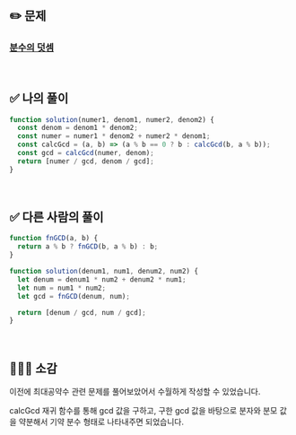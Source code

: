 ## ✏️ 문제

### [분수의 덧셈](https://school.programmers.co.kr/learn/courses/30/lessons/120808)

<br>

## ✅ 나의 풀이

```javascript
function solution(numer1, denom1, numer2, denom2) {
  const denom = denom1 * denom2;
  const numer = numer1 * denom2 + numer2 * denom1;
  const calcGcd = (a, b) => (a % b == 0 ? b : calcGcd(b, a % b));
  const gcd = calcGcd(numer, denom);
  return [numer / gcd, denom / gcd];
}
```

<br>

## ✅ 다른 사람의 풀이

```javascript
function fnGCD(a, b) {
  return a % b ? fnGCD(b, a % b) : b;
}

function solution(denum1, num1, denum2, num2) {
  let denum = denum1 * num2 + denum2 * num1;
  let num = num1 * num2;
  let gcd = fnGCD(denum, num);

  return [denum / gcd, num / gcd];
}
```

<br>

## 💁🏻‍♀️ 소감

이전에 최대공약수 관련 문제를 풀어보았어서 수월하게 작성할 수 있었습니다.

calcGcd 재귀 함수를 통해 gcd 값을 구하고, 구한 gcd 값을 바탕으로 분자와 분모 값을 약분해서 기약 분수 형태로 나타내주면 되었습니다.
